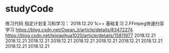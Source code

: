 # studyCode
练习代码
指定计划复习和学习：
2018.12.20 
1c++ 基础复习
2.FFmpeg快速扫盲学习 https://blog.csdn.net/Osean_li/article/details/83472274 https://blog.csdn.net/leixiaohua1020/article/details/15811977
2018.12.21 
2018.12.21 
2018.12.21 
2018.12.21 
2018.12.21 
2018.12.21 
2018.12.21 
2018.12.21 
2018.12.21 
2018.12.21 
